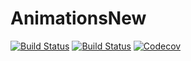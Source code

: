 # AnimationsNew

[![Build Status](https://travis-ci.com/jkrumbiegel/AnimationsNew.jl.svg?branch=master)](https://travis-ci.com/jkrumbiegel/AnimationsNew.jl)
[![Build Status](https://ci.appveyor.com/api/projects/status/github/jkrumbiegel/AnimationsNew.jl?svg=true)](https://ci.appveyor.com/project/jkrumbiegel/AnimationsNew-jl)
[![Codecov](https://codecov.io/gh/jkrumbiegel/AnimationsNew.jl/branch/master/graph/badge.svg)](https://codecov.io/gh/jkrumbiegel/AnimationsNew.jl)
